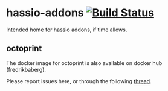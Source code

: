 # hassio-addons [![Build Status](https://travis-ci.org/fredrikbaberg/hassio-addons.svg?branch=build)](https://travis-ci.org/fredrikbaberg/hassio-addons)
Intended home for hassio addons, if time allows.

## octoprint
The docker image for octoprint is also available on docker hub (fredrikbaberg).

Please report issues here, or through the following [thread](https://community.home-assistant.io/t/repository-octoprint-wip/22883).
